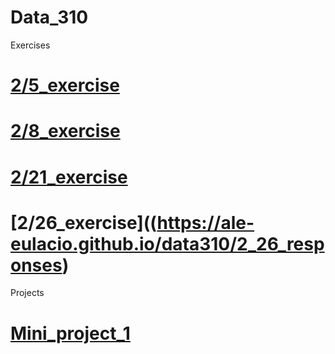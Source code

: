 # Data_310

Exercises

# [2/5_exercise](https://ale-eulacio.github.io/data310/2_5_responses)
# [2/8_exercise](https://ale-eulacio.github.io/data310/2_8_responses)
# [2/21_exercise](https://ale-eulacio.github.io/data310/2_21_responses)
# [2/26_exercise]((https://ale-eulacio.github.io/data310/2_26_responses)

Projects

# [Mini_project_1](https://ale-eulacio.github.io/data310/miniproject_1)



